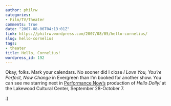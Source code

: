 ```yaml
---
author: philrw
categories:
- Film/TV/Theater
comments: true
date: "2007-08-06T04:13:01Z"
link: https://philrw.wordpress.com/2007/08/05/hello-cornelius/
slug: hello-cornelius
tags:
- theater
title: Hello, Cornelius!
wordpress_id: 192
---
```


Okay, folks. Mark your calendars. No sooner did I close _I Love You, You’re Perfect, Now Change_ in Evergreen than I’m booked for another show. You can see me starring next in [Performance Now’s](http://www.performancenow.org/) production of _Hello Dolly!_ at the Lakewood Cultural Center, September 28-October 7.

:)
